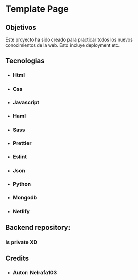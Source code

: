 # Template  Page

## Objetivos
 Este proyecto ha sido creado para practicar todos los nuevos conocimientos de la web. Esto incluye deployment etc..

## Tecnologias
 - ###  Html
 - ###  Css
 - ###  Javascript
 - ###  Haml
 - ###  Sass
 - ###  Prettier
 - ###  Eslint
 - ###  Json
 - ###  Python
 - ###  Mongodb
 - ###  Netlify
## Backend repository:
### Is private XD
## Credits
 - ###  Autor: Nelrafa103

